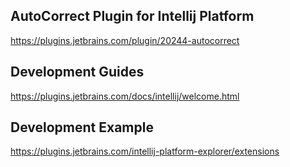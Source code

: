 ## AutoCorrect Plugin for Intellij Platform

https://plugins.jetbrains.com/plugin/20244-autocorrect

## Development Guides

https://plugins.jetbrains.com/docs/intellij/welcome.html

## Development Example

https://plugins.jetbrains.com/intellij-platform-explorer/extensions